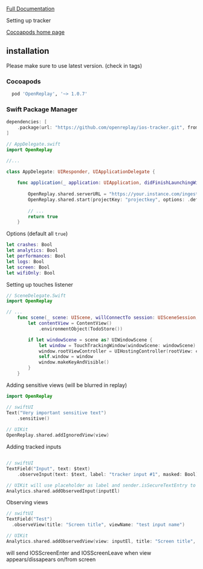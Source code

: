 [Full Documentation](https://docs.openreplay.com/en/ios-sdk/)

Setting up tracker

[Cocoapods home page](https://cocoapods.org/pods/OpenReplay)

## installation

Please make sure to use latest version. (check in tags)

### Cocoapods

```ruby
  pod 'OpenReplay', '~> 1.0.7'
```

### Swift Package Manager

```swift
dependencies: [
    .package(url: "https://github.com/openreplay/ios-tracker.git", from: "1.0.7"),
]
```

```swift
// AppDelegate.swift
import OpenReplay

//... 

class AppDelegate: UIResponder, UIApplicationDelegate {
    
    func application(_ application: UIApplication, didFinishLaunchingWithOptions launchOptions: [UIApplication.LaunchOptionsKey: Any]?) -> Bool {
        
        OpenReplay.shared.serverURL = "https://your.instance.com/ingest"
        OpenReplay.shared.start(projectKey: "projectkey", options: .defaults)
        
        // ...
        return true
    }
```

Options (default all `true`)

```swift
let crashes: Bool
let analytics: Bool
let performances: Bool
let logs: Bool
let screen: Bool
let wifiOnly: Bool
```

Setting up touches listener

```swift
// SceneDelegate.Swift
import OpenReplay

// ...
    func scene(_ scene: UIScene, willConnectTo session: UISceneSession, options connectionOptions: UIScene.ConnectionOptions) {
        let contentView = ContentView()
            .environmentObject(TodoStore())

        if let windowScene = scene as? UIWindowScene {
            let window = TouchTrackingWindow(windowScene: windowScene) // <<<< here 
            window.rootViewController = UIHostingController(rootView: contentView)
            self.window = window
            window.makeKeyAndVisible()
        }
    }
```

Adding sensitive views (will be blurred in replay)

```swift
import OpenReplay

// swiftUI
Text("Very important sensitive text")
    .sensitive()
    
// UIKit
OpenReplay.shared.addIgnoredView(view)
```

Adding tracked inputs

```swift

// swiftUI
TextField("Input", text: $text)
    .observeInput(text: $text, label: "tracker input #1", masked: Bool)

// UIKit will use placeholder as label and sender.isSecureTextEntry to mask the input
Analytics.shared.addObservedInput(inputEl)
```

Observing views

```swift
// swiftUI
TextField("Test")
  .observeView(title: "Screen title", viewName: "test input name")

// UIKit
Analytics.shared.addObservedView(view: inputEl, title: "Screen title", viewName: "test input name")
```

will send IOSScreenEnter and IOSScreenLeave when view appears/dissapears on/from screen
